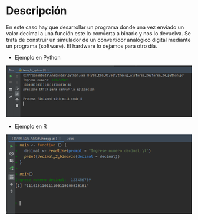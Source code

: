 # Descripción

En este caso hay que desarrollar un programa donde una vez enviado un valor decimal a una función este lo convierta a binario y nos lo devuelva. Se trata de construir un simulador de un convertidor analógico digital mediante un programa (software). El hardware lo dejamos para otro día.

* Ejemplo en Python

![](https://raw.githubusercontent.com/Jazielinho/theegg_ai/master/tarea_24/ejemplo_python.PNG)

* Ejemplo en R

![](https://raw.githubusercontent.com/Jazielinho/theegg_ai/master/tarea_24/ejemplo_R.PNG)
